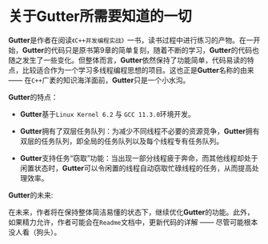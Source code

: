 # 关于Gutter所需要知道的一切

**Gutter**是作者在阅读```《C++并发编程实战》```一书，读书过程中进行练习的产物。在一开始，**Gutter**的代码只是原书第9章的简单复刻，随着不断的学习，**Gutter**的代码也随之发生了一些变化。但整体而言，**Gutter**依然保持了功能简单，代码易读的特点，比较适合作为一个学习多线程编程思想的项目。这也正是**Gutter**名称的由来 —— 在```C++```广袤的知识海洋面前，**Gutter**只是一个小水沟。

**Gutter**的特点：
- **Gutter**基于```Linux Kernel 6.2``` 与 ```GCC 11.3.0```环境开发。

- **Gutter**拥有了双层任务队列：为减少不同线程不必要的资源竞争，**Gutter**拥有双层的任务队列，即全局的任务队列以及每个线程专有任务队列。

- **Gutter**支持任务“窃取”功能：当出现一部分线程疲于奔命，而其他线程却处于闲置状态时，**Gutter**可以令闲置的线程自动窃取忙碌线程的任务，从而提高处理效率。

**Gutter**的未来:

在未来，作者将在保持整体简洁易懂的状态下，继续优化**Gutter**的功能。此外，如果精力允许，作者可能会在```Readme```文档中，更新代码的详解 —— 尽管可能根本没人看（狗头）。
